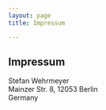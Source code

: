 ```yaml
---
layout: page
title: Impressum

---
```


## Impressum

<p>
Stefan Wehrmeyer<br/>
Mainzer Str. 8, 12053 Berlin<br/>
Germany
</p>
